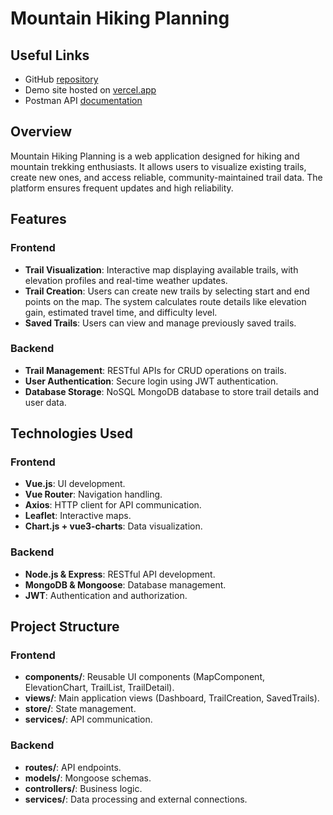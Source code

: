 # Mountain Hiking Planning

## Useful Links

- GitHub [repository](https://github.com/Lory1403/SDE_FinalProject)
- Demo site hosted on [vercel.app](https://sde-final-project.vercel.app/)
- Postman API [documentation](https://red-firefly-165054.postman.co/workspace/SDE_Final_Project~be929b52-9654-448c-aacb-aaec178518c9/collection/27249390-87d4ade2-e420-4174-af7d-d44a12ac7b98?action=share&creator=41994227)

## Overview
Mountain Hiking Planning is a web application designed for hiking and mountain trekking enthusiasts. It allows users to visualize existing trails, create new ones, and access reliable, community-maintained trail data. The platform ensures frequent updates and high reliability.

## Features
### Frontend
- **Trail Visualization**: Interactive map displaying available trails, with elevation profiles and real-time weather updates.
- **Trail Creation**: Users can create new trails by selecting start and end points on the map. The system calculates route details like elevation gain, estimated travel time, and difficulty level.
- **Saved Trails**: Users can view and manage previously saved trails.

### Backend
- **Trail Management**: RESTful APIs for CRUD operations on trails.
- **User Authentication**: Secure login using JWT authentication.
- **Database Storage**: NoSQL MongoDB database to store trail details and user data.

## Technologies Used
### Frontend
- **Vue.js**: UI development.
- **Vue Router**: Navigation handling.
- **Axios**: HTTP client for API communication.
- **Leaflet**: Interactive maps.
- **Chart.js + vue3-charts**: Data visualization.

### Backend
- **Node.js & Express**: RESTful API development.
- **MongoDB & Mongoose**: Database management.
- **JWT**: Authentication and authorization.

## Project Structure
### Frontend
- **components/**: Reusable UI components (MapComponent, ElevationChart, TrailList, TrailDetail).
- **views/**: Main application views (Dashboard, TrailCreation, SavedTrails).
- **store/**: State management.
- **services/**: API communication.

### Backend
- **routes/**: API endpoints.
- **models/**: Mongoose schemas.
- **controllers/**: Business logic.
- **services/**: Data processing and external connections.

